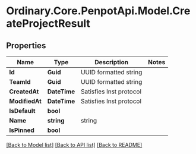 # Ordinary.Core.PenpotApi.Model.CreateProjectResult

## Properties

Name | Type | Description | Notes
------------ | ------------- | ------------- | -------------
**Id** | **Guid** | UUID formatted string | 
**TeamId** | **Guid** | UUID formatted string | 
**CreatedAt** | **DateTime** | Satisfies Inst protocol | 
**ModifiedAt** | **DateTime** | Satisfies Inst protocol | 
**IsDefault** | **bool** |  | 
**Name** | **string** | string | 
**IsPinned** | **bool** |  | 

[[Back to Model list]](../README.md#documentation-for-models) [[Back to API list]](../README.md#documentation-for-api-endpoints) [[Back to README]](../README.md)

